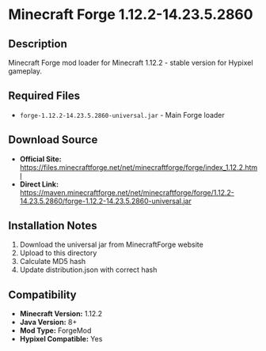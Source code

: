 # Minecraft Forge 1.12.2-14.23.5.2860

## Description
Minecraft Forge mod loader for Minecraft 1.12.2 - stable version for Hypixel gameplay.

## Required Files
- `forge-1.12.2-14.23.5.2860-universal.jar` - Main Forge loader

## Download Source
- **Official Site:** https://files.minecraftforge.net/net/minecraftforge/forge/index_1.12.2.html
- **Direct Link:** https://maven.minecraftforge.net/net/minecraftforge/forge/1.12.2-14.23.5.2860/forge-1.12.2-14.23.5.2860-universal.jar

## Installation Notes
1. Download the universal jar from MinecraftForge website
2. Upload to this directory
3. Calculate MD5 hash
4. Update distribution.json with correct hash

## Compatibility
- **Minecraft Version:** 1.12.2
- **Java Version:** 8+
- **Mod Type:** ForgeMod
- **Hypixel Compatible:** Yes
